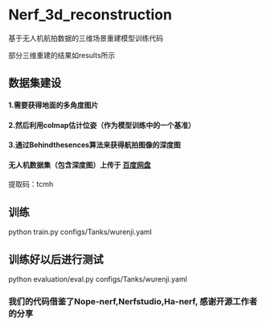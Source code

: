 # Nerf_3d_reconstruction
基于无人机航拍数据的三维场景重建模型训练代码

部分三维重建的结果如results所示

## 数据集建设
#### 1.需要获得地面的多角度图片
#### 2.然后利用colmap估计位姿（作为模型训练中的一个基准）
#### 3.通过Behindthesences算法来获得航拍图像的深度图
#### 无人机数据集（包含深度图）上传于 [百度网盘](https://pan.baidu.com/s/1mePnZ_vKuj_LyuxkZ8VYhg )

提取码：tcmh
## 训练
python train.py configs/Tanks/wurenji.yaml
## 训练好以后进行测试
python evaluation/eval.py configs/Tanks/wurenji.yaml


### 我们的代码借鉴了Nope-nerf,Nerfstudio,Ha-nerf, 感谢开源工作者的分享
